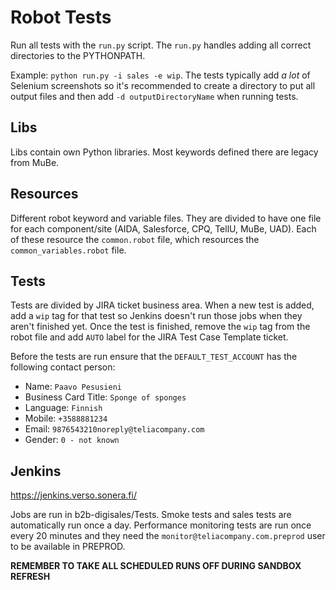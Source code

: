 # Robot Tests

Run all tests with the `run.py` script. The `run.py` handles adding all correct directories to the PYTHONPATH.

Example: `python run.py -i sales -e wip`. The tests typically add _a lot_ of Selenium screenshots so it's recommended
to create a directory to put all output files and then add `-d outputDirectoryName` when running tests.

## Libs

Libs contain own Python libraries. Most keywords defined there are legacy from MuBe.

## Resources

Different robot keyword and variable files. They are divided to have one file for each component/site (AIDA, Salesforce, CPQ, TellU, MuBe, UAD).
Each of these resource the `common.robot` file, which resources the `common_variables.robot` file.

## Tests

Tests are divided by JIRA ticket business area. When a new test is added, add a `wip` tag for that test so Jenkins doesn't run those
jobs when they aren't finished yet. Once the test is finished, remove the `wip` tag from the robot file and add `AUTO` label for
the JIRA Test Case Template ticket.

Before the tests are run ensure that the `DEFAULT_TEST_ACCOUNT` has the following contact person:
- Name: `Paavo Pesusieni`
- Business Card Title: `Sponge of sponges`
- Language: `Finnish`
- Mobile: `+3588881234`
- Email: `9876543210noreply@teliacompany.com`
- Gender: `0 - not known`

## Jenkins

https://jenkins.verso.sonera.fi/

Jobs are run in b2b-digisales/Tests. Smoke tests and sales tests are automatically run once a day. Performance monitoring tests are
run once every 20 minutes and they need the `monitor@teliacompany.com.preprod` user to be available in PREPROD.

**REMEMBER TO TAKE ALL SCHEDULED RUNS OFF DURING SANDBOX REFRESH**